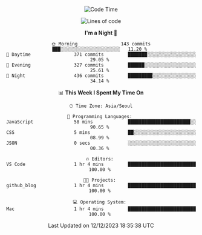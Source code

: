 <div align=center>
 
<!--START_SECTION:waka-->
![Code Time](http://img.shields.io/badge/Code%20Time-391%20hrs%2042%20mins-blue)

![Lines of code](https://img.shields.io/badge/From%20Hello%20World%20I%27ve%20Written-3.2%20million%20lines%20of%20code-blue)

**I'm a Night 🦉** 

```text
🌞 Morning                143 commits         ███░░░░░░░░░░░░░░░░░░░░░░   11.20 % 
🌆 Daytime                371 commits         ███████░░░░░░░░░░░░░░░░░░   29.05 % 
🌃 Evening                327 commits         ██████░░░░░░░░░░░░░░░░░░░   25.61 % 
🌙 Night                  436 commits         █████████░░░░░░░░░░░░░░░░   34.14 % 
```


📊 **This Week I Spent My Time On** 

```text
🕑︎ Time Zone: Asia/Seoul

💬 Programming Languages: 
JavaScript               58 mins             ███████████████████████░░   90.65 % 
CSS                      5 mins              ██░░░░░░░░░░░░░░░░░░░░░░░   08.99 % 
JSON                     0 secs              ░░░░░░░░░░░░░░░░░░░░░░░░░   00.36 % 

🔥 Editors: 
VS Code                  1 hr 4 mins         █████████████████████████   100.00 % 

🐱‍💻 Projects: 
github_blog              1 hr 4 mins         █████████████████████████   100.00 % 

💻 Operating System: 
Mac                      1 hr 4 mins         █████████████████████████   100.00 % 
```


 Last Updated on 12/12/2023 18:35:38 UTC
<!--END_SECTION:waka-->
 </div>
